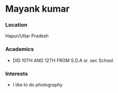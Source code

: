 # Mayank kumar

### Location

Hapur/Uttar Pradesh

### Academics

- DID 10TH AND 12TH FROM S.D.A sr. sec School 

### Interests

- I like to do photography




